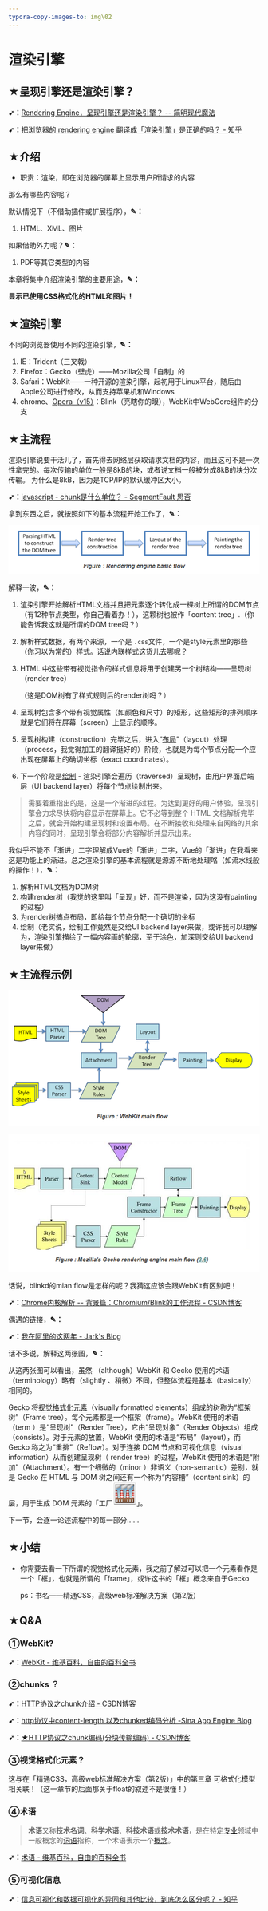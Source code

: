 ```yaml
---
typora-copy-images-to: img\02
---
```


# 渲染引擎

## ★呈现引擎还是渲染引擎？

**➹：**[Rendering Engine，呈现引擎还是渲染引擎？ -- 简明现代魔法](http://www.nowamagic.net/academy/detail/48110130)

**➹：**[把浏览器的 rendering engine 翻译成「渲染引擎」是正确的吗？ - 知乎](https://www.zhihu.com/question/20728608)

## ★介绍

- 职责：渲染，即在浏览器的屏幕上显示用户所请求的内容

那么有哪些内容呢？

默认情况下（不借助插件或扩展程序），**✎：**

1. HTML、XML、图片

如果借助外力呢？**✎：**

1. PDF等其它类型的内容

本章将集中介绍渲染引擎的主要用途，**✎：**

**显示已使用CSS格式化的HTML和图片！**

## ★渲染引擎

不同的浏览器使用不同的渲染引擎，**✎：**

1. IE：Trident（三叉戟）
2. Firefox：Gecko（壁虎）——Mozilla公司「自制」的
3. Safari：WebKit——一种开源的渲染引擎，起初用于Linux平台，随后由Apple公司进行修改，从而支持苹果机和Windows
4. chrome、[Opera（v15）](https://zh.wikipedia.org/wiki/Opera%E9%9B%BB%E8%85%A6%E7%80%8F%E8%A6%BD%E5%99%A8)：Blink（亮瞎你的眼），WebKit中WebCore组件的分支



## ★主流程

渲染引擎说要干活儿了，首先得去网络层获取请求文档的内容，而且这可不是一次性拿完的。每次传输的单位一般是8kB的块，或者说文档一般被分成8kB的块分次传输。 为什么是8kB，因为是TCP/IP的默认缓冲区大小。

**➹：**[javascript - chunk是什么单位？ - SegmentFault 思否](https://segmentfault.com/q/1010000007709725?sort=created)

拿到东西之后，就按照如下的基本流程开始工作了，**✎：**

![1535516328870](img/02/1535516328870.png)

解释一波，**✎：**

1. 渲染引擎开始解析HTML文档并且把元素逐个转化成一棵树上所谓的DOM节点（有12种节点类型，你自己看着办！），这颗树也被作「content tree」.（你能告诉我这就是所谓的DOM tree吗？）

2. 解析样式数据，有两个来源，一个是 `.css`文件，一个是style元素里的那些（你习以为常的）样式。话说内联样式这货儿去哪呢？

3. HTML 中这些带有视觉指令的样式信息将用于创建另一个树结构——呈现树（render tree）

   （这是DOM树有了样式规则后的render树吗？）

4. 呈现树包含多个带有视觉属性（如颜色和尺寸）的矩形，这些矩形的排列顺序就是它们将在屏幕（screen）上显示的顺序。

5. 呈现树构建（construction）完毕之后，进入“[布局](https://www.html5rocks.com/zh/tutorials/internals/howbrowserswork/#layout)”（layout）处理（process，我觉得加工的翻译挺好的）阶段，也就是为每个节点分配一个应出现在屏幕上的确切坐标（exact coordinates）。

6. 下一个阶段是[绘制](https://www.html5rocks.com/zh/tutorials/internals/howbrowserswork/#Painting) - 渲染引擎会遍历（traversed）呈现树，由用户界面后端层（UI backend layer）将每个节点绘制出来。

> 需要着重指出的是，这是一个渐进的过程。为达到更好的用户体验，呈现引擎会力求尽快将内容显示在屏幕上。它不必等到整个 HTML 文档解析完毕之后，就会开始构建呈现树和设置布局。在不断接收和处理来自网络的其余内容的同时，呈现引擎会将部分内容解析并显示出来。

我似乎不能不「渐进」二字理解成Vue的「渐进」二字，Vue的「渐进」在我看来这是功能上的渐进。总之渲染引擎的基本流程就是源源不断地处理咯（如流水线般的操作！），**✎：**

1. 解析HTML文档为DOM树
2. 构建render树（我觉的这里叫「呈现」好，而不是渲染，因为这没有painting的过程）
3. 为render树搞点布局，即给每个节点分配一个确切的坐标
4. 绘制（老实说，绘制工作竟然是交给UI backend layer来做，或许我可以理解为，渲染引擎描绘了一幅内容画的轮廓，至于涂色，加深则交给UI backend layer来做）

## ★主流程示例

![1535520345180](img/02/1535520345180.png)

![1535520359986](img/02/1535520359986.png)

话说，blinkd的mian flow是怎样的呢？我猜这应该会跟WebKit有区别吧！

**➹：**[Chrome内核解析 -- 背景篇：Chromium/Blink的工作流程 - CSDN博客](https://blog.csdn.net/yunchao_he/article/details/41697489)

偶遇的链接，**✎：**

**➹：**[我在阿里的这两年 - Jark's Blog](http://wuchong.me/blog/2017/07/16/two-years-in-alibaba/)

话不多说，解释这两张图，**✎：**

从这两张图可以看出，虽然 （although）WebKit 和 Gecko 使用的术语（terminology）略有（slightly 、稍微）不同，但整体流程是基本（basically）相同的。

Gecko 将[视觉格式化元素](http://genie88.github.io/2015/10/29/css-visual-formatting-model-part1/)（visually formatted elements）组成的树称为“框架树”（Frame tree）。每个元素都是一个框架（frame）。WebKit 使用的术语（term ）是“呈现树”（Render Tree），它由“呈现对象”（Render Objects）组成（consists）。对于元素的放置，WebKit 使用的术语是“布局”（layout），而 Gecko 称之为“重排”（Reflow）。对于连接 DOM 节点和可视化信息（visual information）从而创建呈现树（ render tree）的过程，WebKit 使用的术语是“附加”（Attachment）。有一个细微的（minor ）非语义（non-semantic）差别，就是 Gecko 在 HTML 与 DOM 树之间还有一个称为“内容槽”（content sink）的层，用于生成 DOM 元素的「工厂![img](img/02/00E7AA76-1535522496976.png)」。

下一节，会逐一论述流程中的每一部分……

## ★小结

- 你需要去看一下所谓的视觉格式化元素，我之前了解过可以把一个元素看作是一个「框」，也就是所谓的「frame」，或许这书的「框」概念来自于Gecko

  ps：书名——精通CSS，高级web标准解决方案（第2版）

## ★Q&A

### ①WebKit?

**➹：**[WebKit - 维基百科，自由的百科全书](https://zh.wikipedia.org/wiki/WebKit)

### ②chunks ？

**➹：**[HTTP协议之chunk介绍 - CSDN博客](https://blog.csdn.net/u014558668/article/details/70141956)

**➹：**[http协议中content-length 以及chunked编码分析 -Sina App Engine Blog](http://blog.sae.sina.com.cn/archives/3795)

**➹：**[★HTTP协议之chunk编码(分块传输编码) - CSDN博客](https://blog.csdn.net/xifeijian/article/details/42921827)

### ③视觉格式化元素？

这与在「精通CSS，高级web标准解决方案（第2版）」中的第三章 可格式化模型相关联！（这一章节的后面那关于float的叙述不是很懂！）

### ④术语

> **术语**又称**技术名词**、**科学术语**、**科技术语**或**技术术语**，是在特定[专业](https://zh.wikipedia.org/wiki/%E5%B0%88%E6%A5%AD%E5%8C%96)领域中一般概念的[词语](https://zh.wikipedia.org/wiki/%E8%AF%8D%E8%AF%AD)指称，一个术语表示一个[概念](https://zh.wikipedia.org/wiki/%E6%A6%82%E5%BF%B5)。

**➹：**[术语 - 维基百科，自由的百科全书](https://zh.wikipedia.org/wiki/%E6%9C%AF%E8%AF%AD)

### ⑤可视化信息

**➹：**[信息可视化和数据可视化的异同和其他比较，到底怎么区分呢？ - 知乎](https://www.zhihu.com/question/46534447)















